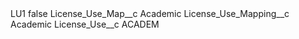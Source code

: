 <?xml version="1.0" encoding="UTF-8"?>
<CustomMetadata xmlns="http://soap.sforce.com/2006/04/metadata" xmlns:xsi="http://www.w3.org/2001/XMLSchema-instance" xmlns:xsd="http://www.w3.org/2001/XMLSchema">
    <label>LU1</label>
    <protected>false</protected>
    <values>
        <field>License_Use_Map__c</field>
        <value xsi:type="xsd:string">Academic</value>
    </values>
    <values>
        <field>License_Use_Mapping__c</field>
        <value xsi:type="xsd:string">Academic</value>
    </values>
    <values>
        <field>License_Use__c</field>
        <value xsi:type="xsd:string">ACADEM</value>
    </values>
</CustomMetadata>
